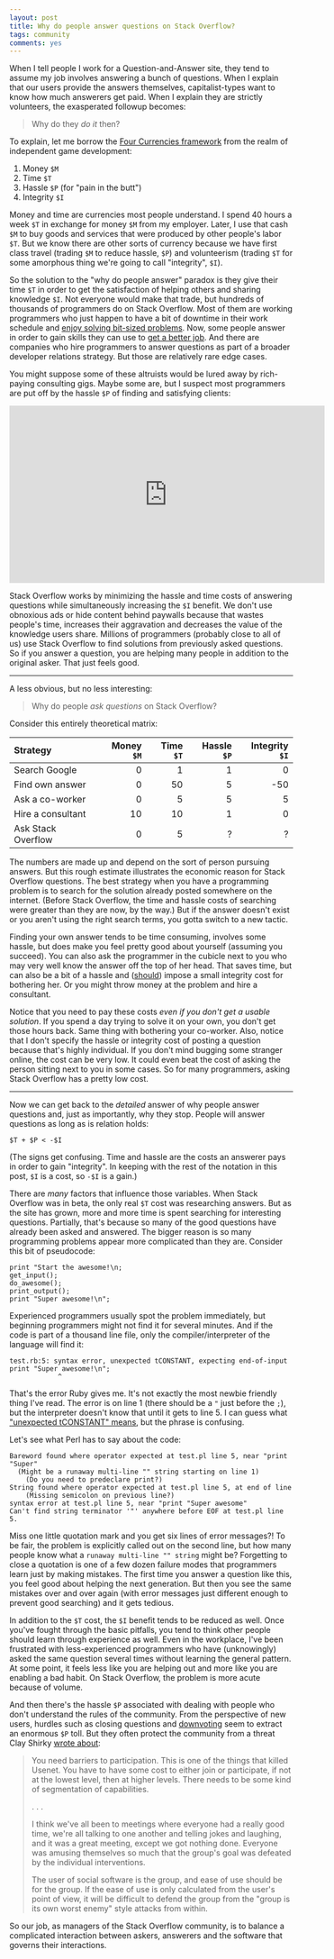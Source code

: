 ```yaml
---
layout: post
title: Why do people answer questions on Stack Overflow?
tags: community
comments: yes
---
```


When I tell people I work for a Question-and-Answer site, they tend to
assume my job involves answering a bunch of questions. When I explain
that our users provide the answers themselves, capitalist-types want
to know how much answerers get paid. When I explain they are strictly
volunteers, the exasperated followup becomes:

> Why do they _do it_ then?

To explain, let me borrow the
[Four Currencies framework](http://www.fortressofdoors.com/piracy-and-the-four-currencies/)
from the realm of independent game development:

1. Money `$M`
2. Time `$T`
3. Hassle `$P` (for "pain in the butt")
4. Integrity `$I`

Money and time are currencies most people understand. I spend 40 hours
a week `$T` in exchange for money `$M` from my employer. Later, I use
that cash `$M` to buy goods and services that were produced by other
people's labor `$T`. But we know there are other sorts of currency
because we have first class travel (trading `$M` to reduce hassle,
`$P`) and volunteerism (trading `$T` for some amorphous thing we're
going to call "integrity", `$I`).

So the solution to the "why do people answer" paradox is they give
their time `$T` in order to get the satisfaction of helping others and
sharing knowledge `$I`. Not everyone would make that trade, but
hundreds of thousands of programmers do on Stack Overflow. Most of
them are working programmers who just happen to have a bit of downtime
in their work schedule and
[enjoy solving bit-sized problems](http://meta.stackexchange.com/a/17406/1438).
Now, some people answer in order to gain skills they can use to
[get a better job](http://stackoverflow.com/jobs). And there are
companies who hire programmers to answer questions as part of a
broader developer relations strategy. But those are relatively rare
edge cases.

You might suppose some of these altruists would be lured away by
rich-paying consulting gigs. Maybe some are, but I suspect most
programmers are put off by the hassle `$P` of finding and satisfying
clients:

<iframe width="560" height="315"
src="https://www.youtube.com/embed/BKorP55Aqvg" frameborder="0"
allowfullscreen></iframe>

Stack Overflow works by minimizing the hassle and time costs of
answering questions while simultaneously increasing the `$I`
benefit. We don't use obnoxious ads or hide content behind paywalls
because that wastes people's time, increases their aggravation and
decreases the value of the knowledge users share. Millions of
programmers (probably close to all of us) use Stack Overflow to find
solutions from previously asked questions. So if you answer a
question, you are helping many people in addition to the original
asker. That just feels good.

---

A less obvious, but no less interesting:

> Why do people _ask questions_ on Stack Overflow?

Consider this entirely theoretical matrix:

Strategy           | Money `$M` | Time `$T` | Hassle `$P` | Integrity `$I`
:------            | ----: | ---: | -----: | --------:
Search Google      |     0 |    1 |      1 |         0
Find own answer    |     0 |   50 |      5 |       -50 
Ask a co-worker    |     0 |    5 |      5 |         5 
Hire a consultant  |    10 |   10 |      1 |         0
Ask Stack Overflow |     0 |    5 |      ? |         ?

The numbers are made up and depend on the sort of person pursuing
answers. But this rough estimate illustrates the economic reason for
Stack Overflow questions. The best strategy when you have a
programming problem is to search for the solution already posted
somewhere on the internet. (Before Stack Overflow, the time and hassle
costs of searching were greater than they are now, by the way.) But if
the answer doesn't exist or you aren't using the right search terms,
you gotta switch to a new tactic.

Finding your own answer tends to be time consuming, involves some
hassle, but does make you feel pretty good about yourself (assuming
you succeed). You can also ask the programmer in the cubicle next to
you who may very well know the answer off the top of her head. That
saves time, but can also be a bit of a hassle and
([should](http://www.joelonsoftware.com/articles/fog0000000022.html))
impose a small integrity cost for bothering her. Or you might throw
money at the problem and hire a consultant.

Notice that you need to pay these costs _even if you don't get a
usable solution_. If you spend a day trying to solve it on your own,
you don't get those hours back. Same thing with bothering your
co-worker. Also, notice that I don't specify the hassle or integrity
cost of posting a question because that's highly individual. If you
don't mind bugging some stranger online, the cost can be very low. It
could even beat the cost of asking the person sitting next to you in
some cases. So for many programmers, asking Stack Overflow has a
pretty low cost.

---

Now we can get back to the _detailed_ answer of why people answer
questions and, just as importantly, why they stop. People will answer
questions as long as is relation holds:

    $T + $P < -$I

(The signs get confusing. Time and hassle are the costs an answerer
pays in order to gain "integrity". In keeping with the rest of the
notation in this post, `$I` is a cost, so `-$I` is a gain.)

There are _many_ factors that influence those variables. When Stack
Overflow was in beta, the only real `$T` cost was researching
answers. But as the site has grown, more and more time is spent
searching for interesting questions. Partially, that's because so many
of the good questions have already been asked and answered. The bigger
reason is so many programming problems appear more complicated than
they are. Consider this bit of pseudocode:

    print "Start the awesome!\n;
    get_input();
    do_awesome();
    print_output();
    print "Super awesome!\n";

Experienced programmers usually spot the problem immediately, but
beginning programmers might not find it for several minutes. And if
the code is part of a thousand line file, only the
compiler/interpreter of the language will find it:

    test.rb:5: syntax error, unexpected tCONSTANT, expecting end-of-input
    print "Super awesome!\n";
                ^

That's the error Ruby gives me. It's not exactly the most newbie
friendly thing I've read. The error is on line 1 (there should be a
`"` just before the `;`), but the interpreter doesn't know that until
it gets to line 5. I can guess what
["unexpected tCONSTANT" means](http://stackoverflow.com/a/7317408/1438),
but the phrase is confusing.

Let's see what Perl has to say about the code:

    Bareword found where operator expected at test.pl line 5, near "print "Super"
      (Might be a runaway multi-line "" string starting on line 1)
    	(Do you need to predeclare print?)
    String found where operator expected at test.pl line 5, at end of line
	    (Missing semicolon on previous line?)
    syntax error at test.pl line 5, near "print "Super awesome"
    Can't find string terminator '"' anywhere before EOF at test.pl line 5.

Miss one little quotation mark and you get six lines of error
messages?! To be fair, the problem is explicitly called out on the
second line, but how many people know what a `runaway multi-line ""
string` might be? Forgetting to close a quotation is one of a few
dozen failure modes that programmers learn just by making
mistakes. The first time you answer a question like this, you feel
good about helping the next generation. But then you see the same
mistakes over and over again (with error messages just different
enough to prevent good searching) and it gets tedious.

In addition to the `$T` cost, the `$I` benefit tends to be reduced as
well. Once you've fought through the basic pitfalls, you tend to think
other people should learn through experience as well. Even in the
workplace, I've been frustrated with less-experienced programmers who
have (unknowingly) asked the same question several times without
learning the general pattern. At some point, it feels less like you
are helping out and more like you are enabling a bad habit. On Stack
Overflow, the problem is more acute because of volume.

And then there's the hassle `$P` associated with dealing with people
who don't understand the rules of the community. From the perspective
of new users, hurdles such as closing questions and
[downvoting](http://jericson.github.io/2015/05/18/downvotes.html) seem
to extract an enormous `$P` toll. But they often protect the community
from a threat Clay Shirky
[wrote about](http://www.shirky.com/writings/herecomeseverybody/group_enemy.html):

> You need barriers to participation. This is one of the things that
> killed Usenet. You have to have some cost to either join or
> participate, if not at the lowest level, then at higher
> levels. There needs to be some kind of segmentation of capabilities.
>
> . . .
>
> I think we've all been to meetings where everyone had a really good
> time, we're all talking to one another and telling jokes and
> laughing, and it was a great meeting, except we got nothing
> done. Everyone was amusing themselves so much that the group's goal
> was defeated by the individual interventions.
>
> The user of social software is the group, and ease of use should be
> for the group. If the ease of use is only calculated from the user's
> point of view, it will be difficult to defend the group from the
> "group is its own worst enemy" style attacks from within.

So our job, as managers of the Stack Overflow community, is to balance
a complicated interaction between askers, answerers and the software
that governs their interactions.

<!--  LocalWords:  iframe LocalWords https frameborder BKorP paywalls
 -->
<!--  LocalWords:  html allowfullscreen rb tCONSTANT Shirky http
 -->
<!--  LocalWords:  downvoting askers
 -->
